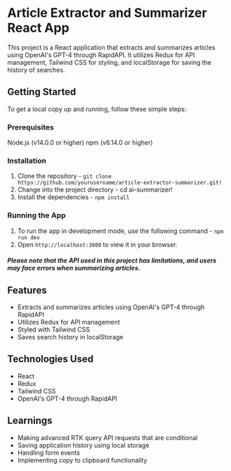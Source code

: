# Article Extractor and Summarizer React App

This project is a React application that extracts and summarizes articles using OpenAI's GPT-4 through RapidAPI. It utilizes Redux for API management, Tailwind CSS for styling, and localStorage for saving the history of searches.

## Getting Started
To get a local copy up and running, follow these simple steps:

### Prerequisites
Node.js (v14.0.0 or higher)
npm (v6.14.0 or higher)

### Installation
1. Clone the repository - `git clone https://github.com/yourusername/article-extractor-summarizer.git!`
2. Change into the project directory - cd ai-summarizer!
3. Install the dependencies - `npm install`

### Running the App
1. To run the app in development mode, use the following command - `npm run dev`
2. Open `http://localhost:3000` to view it in your browser.

##### Please note that the API used in this project has limitations, and users may face errors when summarizing articles.

## Features
- Extracts and summarizes articles using OpenAI's GPT-4 through RapidAPI
- Utilizes Redux for API management
- Styled with Tailwind CSS
- Saves search history in localStorage

## Technologies Used
- React
- Redux
- Tailwind CSS
- OpenAI's GPT-4 through RapidAPI

## Learnings
- Making advanced RTK query API requests that are conditional
- Saving application history using local storage
- Handling form events
- Implementing copy to clipboard functionality